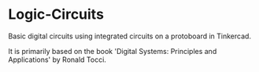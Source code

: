 # Logic-Circuits
Basic digital circuits using integrated circuits on a protoboard in Tinkercad.

It is primarily based on the book 'Digital Systems: Principles and Applications' by Ronald Tocci.

